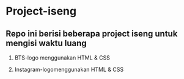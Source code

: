 # Project-iseng

## Repo ini berisi beberapa project iseng untuk mengisi waktu luang

1. BTS-logo menggunakan HTML & CSS

2. Instagram-logomenggunakan HTML & CSS
